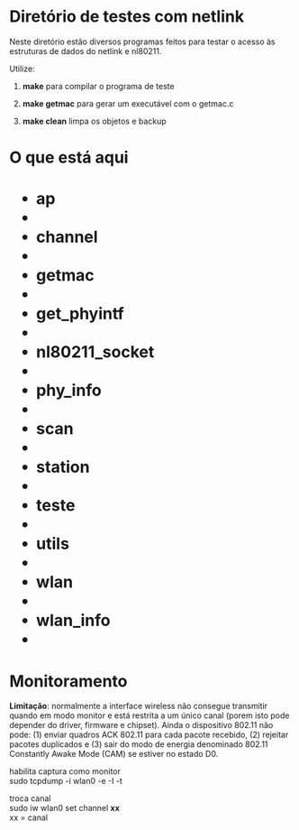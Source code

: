 Diretório de testes com netlink
===============================

Neste diretório estão diversos programas feitos para testar o acesso às estruturas de dados do netlink e nl80211.

Utilize:<br/>
1) <b>make</b>
para compilar o programa de teste

2) <b>make getmac</b>
para gerar um executável com o getmac.c

3) <b>make clean</b>
limpa os objetos e backup

<h1>O que está aqui<h1>
<ul>
<li>ap<li>
<li>channel<li>
<li>getmac<li>
<li>get_phyintf<li>
<li>nl80211_socket<li>
<li>phy_info<li>
<li>scan<li>
<li>station<li>
<li>teste<li>
<li>utils<li>
<li>wlan<li>
<li>wlan_info<li>
</ul>

<h1>Monitoramento</h1>

<b>Limitação</b>: normalmente a interface wireless não consegue transmitir quando em modo monitor e está restrita a um único canal (porem isto pode depender do driver, firmware e chipset). Ainda o dispositivo 802.11 não pode: (1) enviar quadros ACK 802.11 para cada pacote recebido, (2) rejeitar pacotes duplicados e (3) sair do modo de energia denominado 802.11 Constantly Awake Mode (CAM) se estiver no estado D0.

habilita captura como monitor<br/>
sudo tcpdump -i wlan0 -e -I -t

troca canal<br/>
sudo iw wlan0 set channel <b>xx</b><br/>
xx = canal


